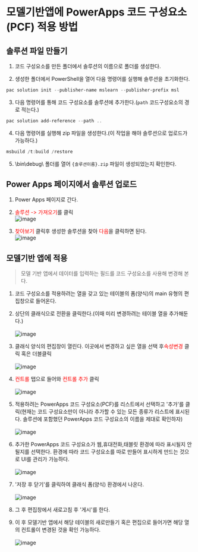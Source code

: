 # 모델기반앱에 PowerApps 코드 구성요소(PCF) 적용 방법

## 솔루션 파일 만들기

1. 코드 구성요소를 만든 폴더에서 솔루션의 이름으로 폴더를 생성한다.

2. 생성한 폴더에서 PowerShell을 열어 다음 명령어를 실행해 솔루션을 초기화한다.

```PowerShell
pac solution init --publisher-name mslearn --publisher-prefix msl
```

3. 다음 명령어를 통해 코드 구성요소를 솔루션에 추가한다.(`path` 코드구성요소의 경로 적는다.)

```PowerShell
pac solution add-reference --path ..
```

4. 다음 명령어를 실행해 zip 파일을 생성한다.(이 작업을 해야 솔루션으로 업로드가 가능하다.)

```PowerShell
msbuild /t:build /restore
```

5. \bin\debug\ 폴더를 열어 `{솔루션이름}.zip` 파일이 생성되었는지 확인한다.


## Power Apps 페이지에서 솔루션 업로드

1. Power Apps 페이지로 간다.

2. <span style="color:red">솔루션 -> 가져오기</span>를 클릭<br>![image](https://user-images.githubusercontent.com/39551265/158058353-83575f57-0a27-45fd-8ae6-85f9e0c632ce.png)<br>

3. <span style="color:red">찾아보기</span> 클릭후 생성한 솔루션을 찾아 <span style="color:red">다음</span>을 클릭하면 된다.<br>![image](https://user-images.githubusercontent.com/39551265/158058447-2985a806-47eb-4eb7-b062-3ad8a4328dab.png)<br>



## 모델기반 앱에 적용
> 모델 기반 앱에서 데이터를 입력하는 필드를 코드 구성요소를 사용해 변경해 본다. 

1. 코드 구성요소를 적용하려는 열을 갖고 있는 테이블의 폼(양식)의 main 유형의 편집창으로 들어온다.

2. 상단의 클래식으로 전환을 클릭한다.(이때 미리 변경하려는 테이블 열을 추가해둔다.)<br><br>![image](https://user-images.githubusercontent.com/39551265/165891916-a0f4ec2e-074f-4912-8907-28d2c899b3dd.png)<br>

3. 클래식 양식의 편집창이 열린다. 이곳에서 변경하고 싶은 열을 선택 후<span style="color:red">속성변경</span> 클릭 혹은 더블클릭<br><br>![image](https://user-images.githubusercontent.com/39551265/165893391-2733bb6f-8b19-4577-a97d-44bc99076b39.png)<br>

4. <span style="color:red">컨트롤</span> 탭으로 들어와 <span style="color:red">컨트롤 추가</span> 클릭<br><br>![image](https://user-images.githubusercontent.com/39551265/165893622-fee61cac-5d13-4477-a8de-4b956bf2af26.png)<br>

5. 적용하려는 PowerApps 코드 구성요소(PCF)를 리스트에서 선택하고 '추가'를 클릭(현재는 코드 구성요소만이 아니라 추가할 수 있는 모든 종류가 리스트에 표시된다. 솔루션에 포함했던 PowerApps 코드 구성요소의 이름을 제대로 확인하자)<br><br>![image](https://user-images.githubusercontent.com/39551265/165894848-5e10b69b-471e-4036-9118-f33026369f3c.png)<br>

6. 추가한 PowerApps 코드 구성요소가 웹,휴대전화,태블릿 환경에 따라 표시될지 안될지를 선택한다. 환경에 따라 코드 구성요소를 따로 만들어 표시하게 만드는 것으로 UI를 관리가 가능하다.<br><br>![image](https://user-images.githubusercontent.com/39551265/165895274-2dbd2d00-4f82-4c58-9af7-a2be39759d5d.png)<br>

7. '저장 후 닫기'를 클릭하여 클래식 폼(양식) 환경에서 나온다.<br><br>![image](https://user-images.githubusercontent.com/39551265/165895559-300fbc91-6b23-4cd9-a3e5-155051b2f7a4.png)<br>

8. 그 후 편집창에서 새로고침 후 '게시'를 한다.

9. 이 후 모델기반 앱에서 해당 테이블의 새로만들기 혹은 편집으로 들어가면 해당 열의 컨트롤이 변경된 것을 확인 가능하다.<br><br>![image](https://user-images.githubusercontent.com/39551265/165896182-f66fdf1f-e353-4b38-9612-55bde51467da.png)<br>